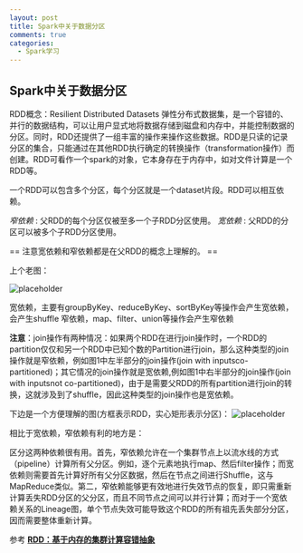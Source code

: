 ```yaml
---
layout: post
title: Spark中关于数据分区
comments: true
categories:
  - Spark学习
---
```


## Spark中关于数据分区
RDD概念：Resilient Distributed Datasets  弹性分布式数据集，是一个容错的、并行的数据结构，可以让用户显式地将数据存储到磁盘和内存中，并能控制数据的分区。同时，RDD还提供了一组丰富的操作来操作这些数据。RDD是只读的记录分区的集合，只能通过在其他RDD执行确定的转换操作（transformation操作）而创建。RDD可看作一个spark的对象，它本身存在于内存中，如对文件计算是一个RDD等。

一个RDD可以包含多个分区，每个分区就是一个dataset片段。RDD可以相互依赖。

*窄依赖* : 父RDD的每个分区仅被至多一个子RDD分区使用。
*宽依赖* : 父RDD的分区可以被多个子RDD分区使用。

== 注意宽依赖和窄依赖都是在父RDD的概念上理解的。 ==

上个老图：

![placeholder](http://img.blog.csdn.net/20160913233559680 "宽窄数据分区示意图")

宽依赖，主要有groupByKey、reduceByKey、sortByKey等操作会产生宽依赖，会产生shuffle
窄依赖，map、filter、union等操作会产生窄依赖

**注意**：join操作有两种情况：如果两个RDD在进行join操作时，一个RDD的partition仅仅和另一个RDD中已知个数的Partition进行join，那么这种类型的join操作就是窄依赖，例如图1中左半部分的join操作(join with inputsco-partitioned)；其它情况的join操作就是宽依赖,例如图1中右半部分的join操作(join with inputsnot co-partitioned)，由于是需要父RDD的所有partition进行join的转换，这就涉及到了shuffle，因此这种类型的join操作也是宽依赖。

下边是一个方便理解的图(方框表示RDD，实心矩形表示分区)：
![placeholder](http://img.blog.csdn.net/20170803212134584?watermark/2/text/aHR0cDovL2Jsb2cuY3Nkbi5uZXQvYWxidW1fZ3lk/font/5a6L5L2T/fontsize/400/fill/I0JBQkFCMA==/dissolve/70/gravity/Center "宽窄分区示意图")

相比于宽依赖，窄依赖有利的地方是：

区分这两种依赖很有用。首先，窄依赖允许在一个集群节点上以流水线的方式（pipeline）计算所有父分区。例如，逐个元素地执行map、然后filter操作；而宽依赖则需要首先计算好所有父分区数据，然后在节点之间进行Shuffle，这与MapReduce类似。第二，窄依赖能够更有效地进行失效节点的恢复，即只需重新计算丢失RDD分区的父分区，而且不同节点之间可以并行计算；而对于一个宽依赖关系的Lineage图，单个节点失效可能导致这个RDD的所有祖先丢失部分分区，因而需要整体重新计算。

参考 **[RDD：基于内存的集群计算容错抽象](http://shiyanjun.cn/archives/744.html)**